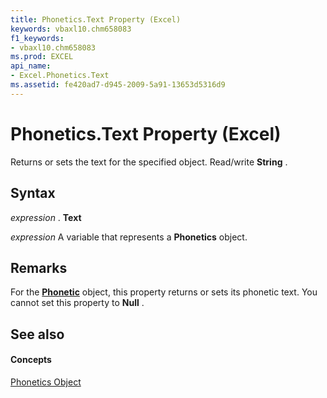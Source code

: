 ```yaml
---
title: Phonetics.Text Property (Excel)
keywords: vbaxl10.chm658083
f1_keywords:
- vbaxl10.chm658083
ms.prod: EXCEL
api_name:
- Excel.Phonetics.Text
ms.assetid: fe420ad7-d945-2009-5a91-13653d5316d9
---
```



# Phonetics.Text Property (Excel)

Returns or sets the text for the specified object. Read/write  **String** .


## Syntax

 _expression_ . **Text**

 _expression_ A variable that represents a **Phonetics** object.


## Remarks

For the  **[Phonetic](phonetic-object-excel.md)** object, this property returns or sets its phonetic text. You cannot set this property to **Null** .


## See also


#### Concepts


[Phonetics Object](phonetics-object-excel.md)

